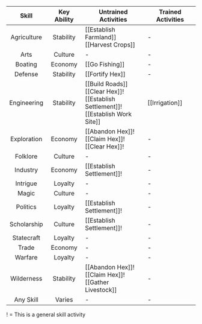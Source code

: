 
|    Skill    	| Key Ability 	| Untrained Activities                                                                                                                       	| Trained Activities                                                                   	|
|:-----------:	|:-----------:	|--------------------------------------------------------------------------------------------------------------------------------------------	|--------------------------------------------------------------------------------------	|
| Agriculture 	|  Stability  	| [[Establish Farmland]]<br>[[Harvest Crops]]                                                                                                	| -                                                                                    	|
|     Arts    	|   Culture   	| -                                                                             	| -                      	|
|   Boating   	|   Economy   	| [[Go Fishing]]                                                                    	| -                                                                                    	|
|   Defense   	|  Stability  	| [[Fortify Hex]]                                                                                                       	| -                                                                                    	|
| Engineering 	|  Stability  	| [[Build Roads]]<br>[[Clear Hex]]!<br>[[Establish Settlement]]!<br>[[Establish Work Site]]                                  	| [[Irrigation]]                                     	|
| Exploration 	|   Economy   	| [[Abandon Hex]]!<br>[[Claim Hex]]!<br>[[Clear Hex]]!                                                              	| -                                                                                    	|
|   Folklore  	|   Culture   	| -                                                                                                	| -                                                                                    	|
|   Industry  	|   Economy   	| [[Establish Settlement]]!                                                                                       	| -                                                                	|
|   Intrigue  	|   Loyalty   	| -                                                                              	| - 	|
|    Magic    	|   Culture   	| -                                                                                            	| -                       	|
|   Politics  	|   Loyalty   	| [[Establish Settlement]]!                                          	| -                                                                                    	|
| Scholarship 	|   Culture   	| [[Establish Settlement]]!                                                                  	| -                                                                                    	|
|  Statecraft 	|   Loyalty   	| -                                                                                                   	| -       	|
|    Trade    	|   Economy   	| -	| -                                  	|
|   Warfare  	|  Loyalty  	| -                                          	| - 	|
| Wilderness 	| Stability 	| [[Abandon Hex]]!<br>[[Claim Hex]]!<br>[[Gather Livestock]] 	| -                     	|
|  Any Skill 	|   Varies  	| -                                                            	| -                     	|
! = This is a general skill activity